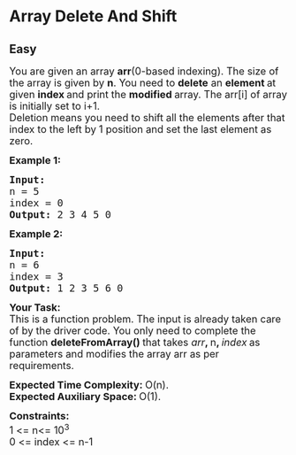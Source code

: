 # Array Delete And Shift
## Easy 
<div class="problem-statement">
                <p></p><p><span style="font-size:18px">You are given an array <strong>arr</strong>(0-based indexing). The size of the array is given by <strong>n</strong>. You need to <strong>delete</strong> an <strong>element </strong>at given <strong>index </strong>and print the <strong>modified </strong>array. The arr[i] of array is initially set to i+1.<br>
Deletion means you need to shift all the elements after that index to the left by 1 position and set the last element as zero.</span></p>

<p><span style="font-size:18px"><strong>Example 1:</strong></span></p>

<pre><span style="font-size:18px"><strong>Input:
</strong>n = 5
index = 0
<strong>Output: </strong>2 3 4 5 0</span>
</pre>

<p><span style="font-size:18px"><strong>Example 2:</strong></span></p>

<pre><span style="font-size:18px"><strong>Input:
</strong>n = 6
index = 3
<strong>Output: </strong>1 2 3 5 6 0</span></pre>

<p><strong><span style="font-size:18px">Your Task:</span></strong><br>
<span style="font-size:18px">This is a function problem. The input is already taken care of by the driver code. You only need to complete the function <strong>deleteFromArray() </strong>that takes <em>arr</em><strong>, </strong>n<strong>, </strong><em>index<strong> </strong></em>as parameters and modifies the array arr as per requirements.&nbsp;</span></p>

<p><span style="font-size:18px"><strong>Expected Time Complexity:&nbsp;</strong>O(n).<br>
<strong>Expected Auxiliary Space:&nbsp;</strong>O(1).</span></p>

<p><strong><span style="font-size:18px">Constraints:</span></strong><br>
<span style="font-size:18px">1 &lt;= n&lt;= 10<sup>3</sup><br>
0 &lt;= index &lt;= n-1</span></p>
 <p></p>
            </div>